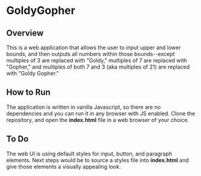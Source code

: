 # GoldyGopher

## Overview

This is a web application that allows the user to input upper and lower bounds, and then outputs all numbers within those bounds--except multiples of 3 are replaced with "Goldy," multiples of 7 are replaced with "Gopher," and multiples of both 7 and 3 (aka multiples of 21) are replaced with "Goldy Gopher."

## How to Run

The application is written in vanilla Javascript, so there are no dependencies and you can run it in any browser with JS enabled. Clone the repository, and open the **index.html** file in a web browser of your choice.

## To Do

The web UI is using default styles for input, button, and paragraph elements. Next steps would be to source a styles file into **index.html** and give those elements a visually appealing look.